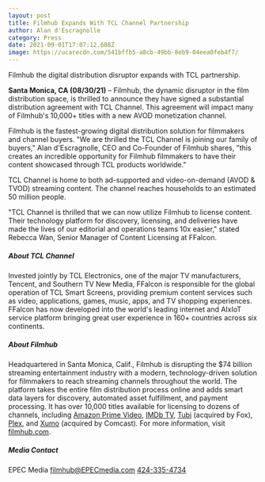 ```yaml
---
layout: post
title: Filmhub Expands With TCL Channel Partnership
author: Alan d'Escragnolle
category: Press
date: 2021-09-01T17:07:12.608Z
image: https://ucarecdn.com/541bffb5-a8cb-49bb-8eb9-04eea0feb4f7/
---
```

Filmhub the digital distribution disruptor expands with TCL partnership.

**Santa Monica, CA (08/30/21)** – Filmhub, the dynamic disruptor in the film distribution space, is thrilled to announce they have signed a substantial distribution agreement with TCL Channel. This agreement will impact many of Filmhub's 10,000+ titles with a new AVOD monetization channel.

Filmhub is the fastest-growing digital distribution solution for filmmakers and channel buyers. "We are thrilled the TCL Channel is joining our family of buyers," Alan d'Escragnolle, CEO and Co-Founder of Filmhub shares, "this creates an incredible opportunity for Filmhub filmmakers to have their content showcased through TCL products worldwide."

TCL Channel is home to both ad-supported and video-on-demand (AVOD & TVOD) streaming content. The channel reaches households to an estimated 50 million people.

"TCL Channel is thrilled that we can now utilize Filmhub to license content. Their technology platform for discovery, licensing, and deliveries have made the lives of our editorial and operations teams 10x easier," stated Rebecca Wan, Senior Manager of Content Licensing at FFalcon.


##### About TCL Channel

Invested jointly by TCL Electronics, one of the major TV manufacturers, Tencent, and Southern TV New Media, FFalcon is responsible for the global operation of TCL Smart Screens, providing premium content services such as video, applications, games, music, apps, and TV shopping experiences. FFalcon has now developed into the world's leading internet and AIxIoT service platform bringing great user experience in 160+ countries across six continents.


##### About Filmhub

Headquartered in Santa Monica, Calif., Filmhub is disrupting the $74 billion streaming entertainment industry with a modern, technology-driven solution for filmmakers to reach streaming channels throughout the world. The platform takes the entire film distribution process online and adds smart data layers for discovery, automated asset fulfillment, and payment processing. It has over 10,000 titles available for licensing to dozens of channels, including [Amazon Prime Video](https://www.primevideo.com/), [IMDb TV](https://www.imdb.com/tv/), [Tubi](https://www.tubi.com/) (acquired by Fox), [Plex](https://www.plex.tv/), and [Xumo](https://www.xumo.tv/) (acquired by Comcast). For more information, visit [filmhub.com](https://filmhub.com).


##### Media Contact

EPEC Media
[filmhub@EPECmedia.com](mailto:filmhub@EPECmedia.com)
[424-335-4734](tel:424-335-4734)